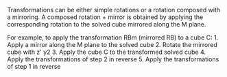 Transformations can be either simple rotations or a rotation composed
with a mirroring.  A composed rotation + mirror is obtained by applying
the corresponding rotation to the solved cube mirrored along the M plane.

For example, to apply the transformation RBm (mirrored RB) to a cube C:
	1. Apply a mirror along the M plane to the solved cube
	2. Rotate the mirrored cube with z' y2
	3. Apply the cube C to the transformed solved cube
	4. Apply the transformations of step 2 in reverse
	5. Apply the transformations of step 1 in reverse
